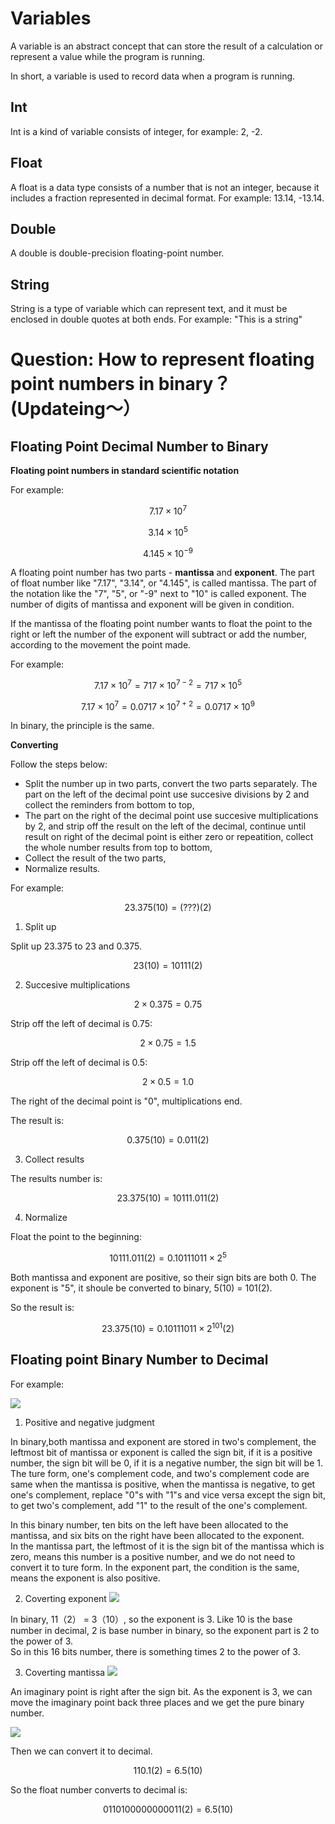 # Variables

A variable is an abstract concept that can store the result of a calculation or represent a value while the program is running.

In short, a variable is used to record data when a program is running.

## Int

Int is a kind of variable consists of integer, for example: 2, -2.

## Float

A float is a data type consists of a number that is not an integer, because it includes a fraction represented in decimal format. For example: 13.14, -13.14.

## Double

A double is double-precision floating-point number.

## String

String is a type of variable which can represent text, and it must be enclosed in double quotes at both ends. For example: "This is a string"

# Question: How to represent floating point numbers in binary？(Updateing～）

## Floating Point Decimal Number to Binary

**Floating point numbers in standard scientific notation**

For example:

```math
7.17 \times 10^7
```

```math
3.14 \times 10^5
```

```math
4.145 \times 10^{-9}
```

A floating point number has two parts - **mantissa** and **exponent**. The part of float number like "7.17", "3.14", or "4.145", is called mantissa. The part of the notation like the "7", "5", or "-9" next to "10" is called exponent. The number of digits of mantissa and exponent will be given in condition.

If the mantissa of the floating point number wants to float the point to the right or left the number of the exponent will subtract or add the number, according to the movement the point made.

For example:

```math
7.17 \times 10^7 = 717 \times 10^{7-2} = 717 \times 10^5
```

```math
7.17 \times 10^7 = 0.0717 \times 10^{7+2} = 0.0717 \times 10^9
```

In binary, the principle is the same.

**Converting**

Follow the steps below:

- Split the number up in two parts, convert the two parts separately. The part on the left of the decimal point use succesive divisions by 2 and collect the reminders from bottom to top,
- The part on the right of the decimal point use succesive multiplications by 2, and strip off the result on the left of the decimal, continue until result on right of the decimal point is either zero or repeatition, collect the whole number results from top to bottom,
- Collect the result of the two parts,
- Normalize results.

For example:

```math
23.375(10)=(???)(2)
```
1. Split up

Split up 23.375 to 23 and 0.375.
```math
23(10)=10111(2)
```
2. Succesive multiplications

```math
2 \times 0.375 = 0.75
```

Strip off the left of decimal is 0.75:

```math
2 \times 0.75 = 1.5
```

Strip off the left of decimal is 0.5:

```math
2 \times 0.5 = 1.0
```
The right of the decimal point is "0", multiplications end.

The result is:

```math
0.375(10)=0.011(2)
```
3. Collect results

The results number is:

```math
23.375(10)=10111.011(2)
```

4. Normalize

Float the point to the beginning:

```math
10111.011(2) = 0.10111011 \times 2^5
```

Both mantissa and exponent are positive, so their sign bits are both 0. The exponent is "5", it shoule be converted to binary, 5(10) = 101(2).

So the result is:

```math
23.375(10) = 0.10111011 \times 2^{101}(2)
```

## Floating point Binary Number to Decimal

For example:

![](https://github.com/ShiyuFan0820/PythonLearningNote/assets/149340606/dea074ee-e6c5-479c-98a8-730273aae808)

1. Positive and negative judgment

In binary,both mantissa and exponent are stored in two's complement, the leftmost bit of mantissa or exponent is called the sign bit, if it is a positive number, the sign bit will be 0, if it is a negative number, the sign bit will be 1.  
The ture form, one's complement code, and two's complement code are same when the mantissa is positive, when the mantissa is negative, to get one's complement, replace "0"s with "1"s and vice versa except the sign bit, to get two's complement, add "1" to the result of the one's complement.

In this binary number, ten bits on the left have been allocated to the mantissa, and six bits on the right have been allocated to the exponent.  
In the mantissa part, the leftmost of it is the sign bit of the mantissa which is zero, means this number is a positive number, and we do not need to convert it to ture form. In the exponent part, the condition is the same, means the exponent is also positive.

2. Coverting exponent
![](https://github.com/ShiyuFan0820/PythonLearningNote/assets/149340606/babd6996-a180-4f84-8115-2f096c662969)

In binary, 11（2） = 3（10）, so the exponent is 3. Like 10 is the base number in decimal, 2 is base number in binary, so the exponent part is 2 to the power of 3.  
So in this 16 bits number, there is something times 2 to the power of 3.

3. Coverting mantissa
![](https://github.com/ShiyuFan0820/PythonLearningNote/assets/149340606/dd1aae74-6189-4479-bd9a-b377f2568ce8)

An imaginary point is right after the sign bit. As the exponent is 3, we can move the imaginary point back three places and we get the pure binary number.

![](https://github.com/ShiyuFan0820/PythonLearningNote/assets/149340606/8d219b80-34d3-4f30-8ec4-bb9c5c459f7b)

Then we can convert it to decimal.
```math
110.1(2) = 6.5(10)
```

So the float number converts to decimal is:
```math
0110100000000011(2)=6.5(10)
```


















